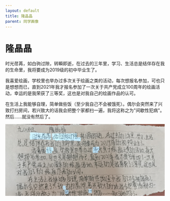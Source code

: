 ```yaml
---
layout: default
title: 隆晶晶
parent: 同学画像
---
```


# 隆晶晶

时光荏苒，如白驹过隙，转瞬即逝，在过去的三年里，学习、生活总是结伴存在我的生命里，我将要成为2019级的初中毕业生了。

我喜爱绘画，学校里也举办过多次关于绘画之类的活动，每次想报名参加，可也只是想想而已，直到2021年我才报名参加了一次关于共产党成立100周年的绘画活动，幸运的是我荣获了三等奖，这也是对我自己的绘画作品的认可。

在生活上我能够自理，简单做些饭（至少我自己不会被饿死）。偶尔会突然来了兴致打扫房间，若兴致大的话我会把整个家都扫一遍，我将这称之为"间歇性犯病"。然后……就没有然后了。

![隆晶晶自我介绍](/photos/隆晶晶.jpg)
